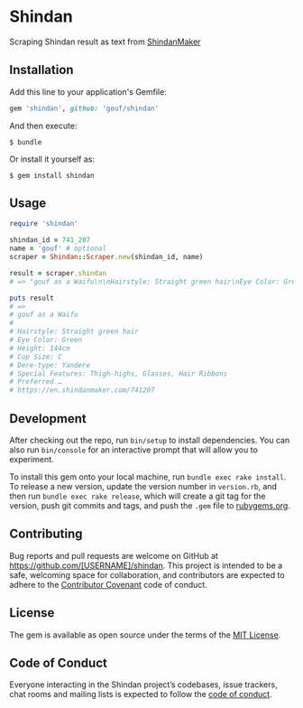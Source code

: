 # Shindan

Scraping Shindan result as text from [ShindanMaker](https://shindanmaker.com/)

## Installation

Add this line to your application's Gemfile:

```ruby
gem 'shindan', github: 'gouf/shindan'
```

And then execute:

    $ bundle

Or install it yourself as:

    $ gem install shindan

## Usage

```ruby
require 'shindan'

shindan_id = 741_207
name = 'gouf' # optional
scraper = Shindan::Scraper.new(shindan_id, name)

result = scraper.shindan
# => "gouf as a Waifu\n\nHairstyle: Straight green hair\nEye Color: Green\nHeight: 144cm\nCup Size: C\nDere-type: Yandere\nSpecial Features: Thigh-highs, Glasses, Hair Ribbons\nPreferred …\nhttps://en.shindanmaker.com/741207"

puts result
# =>
# gouf as a Waifu
#
# Hairstyle: Straight green hair
# Eye Color: Green
# Height: 144cm
# Cup Size: C
# Dere-type: Yandere
# Special Features: Thigh-highs, Glasses, Hair Ribbons
# Preferred …
# https://en.shindanmaker.com/741207

```

## Development

After checking out the repo, run `bin/setup` to install dependencies. You can also run `bin/console` for an interactive prompt that will allow you to experiment.

To install this gem onto your local machine, run `bundle exec rake install`. To release a new version, update the version number in `version.rb`, and then run `bundle exec rake release`, which will create a git tag for the version, push git commits and tags, and push the `.gem` file to [rubygems.org](https://rubygems.org).

## Contributing

Bug reports and pull requests are welcome on GitHub at https://github.com/[USERNAME]/shindan. This project is intended to be a safe, welcoming space for collaboration, and contributors are expected to adhere to the [Contributor Covenant](http://contributor-covenant.org) code of conduct.

## License

The gem is available as open source under the terms of the [MIT License](http://opensource.org/licenses/MIT).

## Code of Conduct

Everyone interacting in the Shindan project’s codebases, issue trackers, chat rooms and mailing lists is expected to follow the [code of conduct](https://github.com/gouf/shindan/blob/master/CODE_OF_CONDUCT.md).
